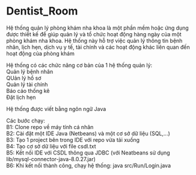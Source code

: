# Dentist_Room

Hệ thống quản lý phòng khám nha khoa là một phần mềm hoặc ứng dụng được thiết kế để giúp quản lý và tổ chức hoạt động hàng ngày của một phòng khám nha khoa. Hệ thống này hỗ trợ việc quản lý thông tin bệnh nhân, lịch hẹn, dịch vụ y tế, tài chính và các hoạt động khác liên quan đến hoạt động của phòng khám 
  
Hệ thống có các chức năng cơ bản của 1 hệ thống quản lý:  
  Quản lý bệnh nhân  
  QUản lý hồ sơ  
  Quản lý tài chính  
  Báo cáo thống kê  
  Đặt lịch hẹn  
  
Hệ thống được viết bằng ngôn ngữ Java  
  
Các bước chạy:  
  B1: Clone repo về máy tính cá nhân    
  B2: Cài đặt một IDE Java (Netbeans) và một cơ sở dữ liệu (SQL,...)    
  B3: Tạo 1 project bên trong IDE với repo vừa tải xuống     
  B4: Tạo cơ sở dữ liệu với file csdl.txt    
  B5: Kết nối IDE với CSDL thông qua JDBC (với Neatbeans sử dụng lib/mysql-connector-java-8.0.27.jar)    
  B6: Khi kết nối thành công, chạy hệ thống: java src/Run/Login.java
